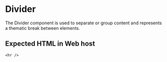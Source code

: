 # Divider

The Divider component is used to separate or group content and represents a thematic break between elements.

## Expected HTML in Web host

`<hr />`
